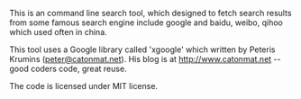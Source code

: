 This is an command line search tool, which designed to fetch search results
from some famous search engine include google and baidu, weibo, qihoo which
used often in china.

This tool uses a Google library called 'xgoogle' which written by Peteris Krumins (peter@catonmat.net).
His blog is at http://www.catonmat.net  --  good coders code, great reuse.

The code is licensed under MIT license.

